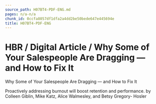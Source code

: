 ```yaml
---
source_path: H07BT4-PDF-ENG.md
pages: n/a-n/a
chunk_id: 0ccfa8057df1dfa2a4dd2be50bede647e445694e
title: H07BT4-PDF-ENG
---
```

# HBR / Digital Article / Why Some of Your Salespeople Are Dragging — and How to Fix It

Why Some of Your Salespeople Are Dragging — and How to Fix It

Proactively addressing burnout will boost retention and performance. by Colleen Giblin, Mike Katz, Alice Walmesley, and Betsy Gregory- Hosler
